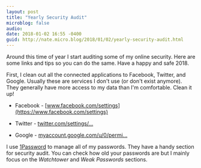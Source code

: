 ```yaml
---
layout: post
title: "Yearly Security Audit"
microblog: false
audio: 
date: 2018-01-02 16:55 -0400
guid: http://nate.micro.blog/2018/01/02/yearly-security-audit.html
---
```

Around this time of year I start auditing some of my online security. Here are some links and tips so you can do the same. Have a happy and safe 2018.

First, I clean out all the connected applications to Facebook, Twitter, and Google. Usually these are services I don't use (or don't exist anymore). They generally have more access to my data than I'm comfortable. Clean it up!

* Facebook - [www.facebook.com/settings](https://www.facebook.com/settings)

* Twitter - [twitter.com/settings/...](https://twitter.com/settings/applications)

* Google - [myaccount.google.com/u/0/permi...](https://myaccount.google.com/u/0/permissions)

I use [1Password](https://1password.com) to manage all of my passwords. They have a handy section for security audit. You can check how old your passwords are but I mainly focus on the _Watchtower_  and _Weak Passwords_ sections.
